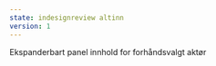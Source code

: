 ```yaml
---
state: indesignreview altinn
version: 1
---
```


Ekspanderbart panel innhold for forhåndsvalgt aktør
